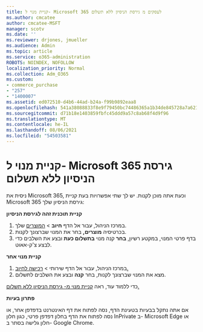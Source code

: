 ```yaml
---
title: קניית מנוי ל- Microsoft 365 לעסקים מ גירסת הניסיון ללא תשלום
ms.author: cmcatee
author: cmcatee-MSFT
manager: scotv
ms.date: ''
ms.reviewer: drjones, jmueller
ms.audience: Admin
ms.topic: article
ms.service: o365-administration
ROBOTS: NOINDEX, NOFOLLOW
localization_priority: Normal
ms.collection: Adm_O365
ms.custom:
- commerce_purchase
- "257"
- "1400007"
ms.assetid: ed072510-d4b6-44ad-b24a-f99b9892eaa8
ms.openlocfilehash: 541a38088833f8e9f79450bc74486365a1b34de845728a7a621a8f21e67cd162
ms.sourcegitcommit: d71b18e1403859fbfc45ddd9a57c8ab68f4d9f96
ms.translationtype: MT
ms.contentlocale: he-IL
ms.lasthandoff: 08/06/2021
ms.locfileid: "54503581"
---
```

# <a name="buy-a-subscription-to-microsoft-365-from-your-free-trial"></a>קניית מנוי ל- Microsoft 365 גירסת הניסיון ללא תשלום

ניסית את Microsoft 365, וכעת אתה מוכן לקנות. יש לך שתי אפשרויות בעת קניית Microsoft 365 גירסת הניסיון שלך:
  
 **קניית תוכנית זהה לגירסת הניסיון**
  
1. במרכז הניהול, עבור אל הדף **חיוב** \> [המוצרים](https://go.microsoft.com/fwlink/p/?linkid=842054) שלך.
2. בכרטיסיה **מוצרים,** בחר את המנוי שברצונך לקנות.
3. בדף פרטי המנוי, במקטע רשיון, **בחר** קנה מנוי **בתשלום כעת** ובצע את השלבים כדי לבצע צ'ק-אאוט.
 
**קניית מנוי אחר**
  
1. במרכז הניהול, עבור אל  הדף שירותי \> [רכישה לחיוב.](https://go.microsoft.com/fwlink/p/?linkid=868433)
2. מצא את המנוי שברצונך לקנות, בחר **קנה** ובצע את השלבים לתשלום.

כדי ללמוד עוד, ראה [קניית מנוי מ- גירסת הניסיון ללא תשלום.](/microsoft-365/commerce/try-or-buy-microsoft-365#buy-a-subscription-from-your-free-trial)

**פתרון בעיות**

אם אתה נתקל בבעיות בטעינת הדף, נסה לפתוח את דף האינטרנט בדפדפן אחר, או נסה לפתוח את הדף בחלון דפדפן פרטי, כגון חלון InPrivate ב- Microsoft Edge או חלון גלישה בסתר ב- Google Chrome.